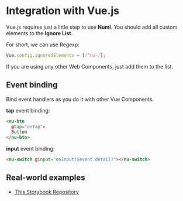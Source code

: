 # Integration with Vue.js

Vue.js requires just a little step to use **Numl**. You should add all custom elements to the **Ignore List**.

For short, we can use Regexp:

```javascript
Vue.config.ignoredElements = [/^nu-/];
```

If you are using any other Web Components, just add them to the list.

## Event binding

Bind event handlers as you do it with other Vue Components.

**tap** event binding:

```html
<nu-btn
  @tap="onTap">
  Button
</nu-btn>
```

**input** event binding:

```html
<nu-switch @input="onInput($event.detail)"></nu-switch>
```

## Real-world examples

* [This Storybook Repository](!https://github.com/tenphi/numl-storybook)
